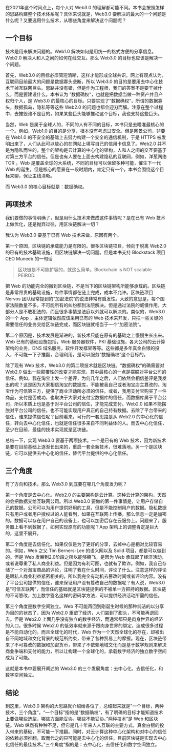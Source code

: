 在2021年这个时间点上，每个人对 Web3.0 的理解都可能不同。本书会按照怎样的思路构建整个技术体系呢？具体来说就是，Web3.0 要解决的最大的一个问题是什么呢？又要选用什么技术，从哪些角度来解决这个问题呢？

## 一个目标
技术是用来解决问题的。Web1.0 解决如何是用统一的格式方便的分享信息。Web2.0 解决人和人之间的如何在线交互。那么 Web3.0 的目标也应该是解决一个问题。

首先，Web3.0 的目标必须简短清晰，这样才能形成全球共识。网上有观点认为，互联网目前最大的问题是数据寡头垄断，所以 Web3.0 的目的是要用去中心化技术干掉互联网巨头。思路并没有错，但是作为工程师，我们的答案不是要干掉什么，而是要建设什么。本书认为 ”数据确权“，也就是把数据当做一种资产并且产权归个人，是 Web3.0 的最核心的目标。只要实现了”数据确权“，所谓的数据寡头，数据孤岛，隐私等等这些 Web2.0 的问题也都会迎刃而解。注意在整个过程中，去摧毁谁不是目的，如果某些巨头能够推动这个目标，我也支持这些巨头。

当然，Web 是属于全球人的，不同的人有不同的目标，本书只是去瞄准最核心的一个。例如，Web1.0 的目的是分享，根本没有考虑过安全。但是网景公司，非要在 Web1.0 的不安全的基础上去努力构建一个安全的通信机制，于是 HTTPS 被发明出来了，人们从此可以放心的在网站上填写自己的信用卡信息了。Web2.0 并不是为隐私而生的，整个的架构是云计算的中心化的架构，人和人之间的交互要基于对第三方平台的信任。但是也有人要在上面去构建隐私的互联网，例如，洋葱网络 TOR 。Web 是覆盖全球的大系统，不同的目标可以保留多种可能，催生下一代 Web 的诞生。但是核心的愿景在一段时期内，肯定只有一个，本书会围绕这个目标来聊，保证主线清晰。

而 Web3.0 的核心目标就是：数据确权。

## 两项技术
我们要做的事情明确了，但是用什么技术来做成这件事情呢？是在已有 Web 技术上做优化，还是抛弃过往，用区块链解决一切？

我认为 Web3.0 要基于已有 Web 技术来做，原因有两个。

第一个原因，区块链的承载能力是有限的。很多区块链项目，倾向于脱离 Web2.0 的已有的技术基础设施，用区块链解决一切问题。但是本书支持 Blockstack 项目 CEO Muneeb 的一句话

> 区块链是不可能扩容的，就这么简单。Blockchain is NOT scalable PEIROD.

把 Web 的功能完全的搬到区块链，不是当下的区块链架构所能够承载的。区块链是非常昂贵的基础设施，每件事情都在链上完成，成本不允许。区块链项目 Nervos 团队经常提到的”加密法院“的说法非常有启发性。大致的意思是，每个国家法院数量不多，不可能所有的纠纷都到法院解决。但是通过法院的威慑作用，大部分人是不敢犯法的，而且很多事情是法庭以外就可以解决的。类似的，Web3.0 的一个 App ，主体逻辑依然应该采用已有的 Web 技术来开发，只把一些关键的需要信任的业务交给区块链完成，而区块链就相当于一个”加密法院“。

第二个原因是，技术发展是渐进的，新技术只能在原有的基础之上慢慢生长出来。Web 已有的基础设施包括，Web 服务器软件，PKI 基础设施，各大公司的云计算架构的业务，DNS 域名服务，软件开发框架等等。这些都是多年真金白银的投入，不可能一下子推翻，合理利用，是可以服务“数据确权”这个目标的。

除了现有 Web 技术，Web3.0 的第二项技术就是区块链。“数据确权“的确需要对 Web2.0 做出一些颠覆性的改变才能实现，其中最核心的一点是摆脱对平台公司的信任。例如，我在淘宝上发一个差评，为何几年之后，人们依然会相信差评是我发出的呢？这是因为大家相信淘宝的数据库，不能被我自己或者淘宝店主篡改的。淘宝作为可信第三方，提供了商业活动所必须的信任。或者，我用支付宝购买了一件商品，支付是否成功，也取决于大家对支付宝数据库的信任，而数据库属于平台公司，所以本质上也是基于对平台公司的信任，才能完成支付。Web2.0 如果不能摆脱对平台公司的信任，也不可能实现用户真正的自己持有数据。去除了平台带来的信任，谁来提供信任呢？目前看来，可行的一套思路是从 Web2.0 的中心化的信任，转向去中心化信任，也就是信任很多来自不同利益体的人。而去中心化信任，至少在目前，最佳的技术实现就是区块链。

总结一下，实现 Web3.0 要基于两项技术。一个是已有的 Web 技术，因为新技术是要在目前基础上逐渐长出来的，重启一套全新技术，很难落地。另一个是区块链，它可以提供去中心化的信任，替代平台提供的中心化信任。

## 三个角度
有了方向和技术，那么 Web3.0 到底要在哪几个角度发力呢？

第一个角度是去中心化。Web2.0 的主要架构是云计算。这种云计算的架构，天然的会把数据交给互联网公司。所以 Web3.0 要做的第一件事情是，让用户存储自己的数据。公司可以为用户提供好用的工具，但是不能控制用户的数据。隐私数据只有用户或者用户授权过的人能看到，如果在互联网上传播，那么信息一定是加密的。数据可以存在用户自己的设备上，也可以加密后存在云服务上。问题来了，服务器上看不到数据了，如何实现原有的功能呢？App 架构上的调整肯定是巨大的，这里不展开。

第二个角度是去信任化。如果仅仅是为了更好的分享，去掉中心是相对比较容易的。例如，Web 之父 Tim Berners-Lee 的语义网以及 Solid 项目，都是可以做到的。但是 Web 发展到2.0阶段之所以能够腾飞，是因为 Web 承载起了经济活动，或者说尊重了私人商业利益。但是因为有利可图，也就有了欺诈。例如，我自己存储了一个对淘宝商品的评论，注明了我在什么时间，评论了什么。注意这样的评论是跟私人商业利益紧密相关的，所以我完全有动机去篡改时间或者评论内容。没有了平台公司提供的信任，谁来保证用户没有篡改自己的数据呢？有人说，Web3.0 是“可信互联网”，而信任的基础就是区块链提供的不被单一方把持的数据。区块链的不可篡改，加上数字签名这样的密码学方法，可以提供经济活动所需的信任。

第三个角度是数字空间独立。Web 不可能再回到刚诞生时候的那种纯洁的以分享为目的的状态了，因为 Web2.0 重塑了经济，人们尝到了甜头，不可能再退回去。但是 Web2.0 上面几乎没有独立的数字经济，而通常都只是肉身世界的经济的入口。很多时候 Web2.0 的低效率就来源于跟肉身世界的绑定，造成很多过程是不能自动化的。而且全球化的时代，Web 作为一个天然全球化的存在，却被出自不同地域和文化背景的规范所约束，带来了各种贸易上的摩擦。现在，区块链带来了不可篡改的数据和加密货币，带来了不依赖地域文化而是基于数学规则来解决商业争端和支付的能力，所以让构建一个全球化的，承载数字经济的独立数字空间成为了可能。

这就是本书中要展开阐述的 Web3.0 的三个发展角度：去中心化，去信任化，和数字空间独立。

## 结论

到这里，Web3.0 架构的大思路就介绍给各位了，总结起来就是”一个目标，两种技术，三个角度“。“一个目标”指的是”数据确权“，有了明确的目标才能知道技术上要做哪些选型，哪些方面能妥协，哪些不能妥协。”两种技术“是 Web 和区块链。Web 纵然有种种不足，但它是几十年来人人互联的主要方式，真金白银的投入带来的基础，不可能一下推翻。同时，对云计算这种中心化架构和对中心的信任的依赖必须推翻，取而代之的只可能是去中心化的信任，目前区块链是实现去中心化信任的最佳技术。”三个角度“指的是：去中心化，去信任化和数字空间独立。
